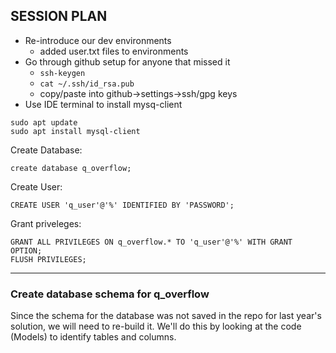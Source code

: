 ## SESSION PLAN
- Re-introduce our dev environments
    - added user.txt files to environments
- Go through github setup for anyone that missed it
    - `ssh-keygen`
    - `cat ~/.ssh/id_rsa.pub`
    - copy/paste into github->settings->ssh/gpg keys
- Use IDE terminal to install mysq-client

```
sudo apt update
sudo apt install mysql-client
```

Create Database:
```
create database q_overflow;
```
Create User: 
```
CREATE USER 'q_user'@'%' IDENTIFIED BY 'PASSWORD';
```
Grant priveleges:
```
GRANT ALL PRIVILEGES ON q_overflow.* TO 'q_user'@'%' WITH GRANT OPTION;
FLUSH PRIVILEGES;
```

---

### Create database schema for q_overflow
Since the schema for the database was not saved in the repo for last year's solution, we will need to 
re-build it. We'll do this by looking at the code (Models) to identify tables and columns.
